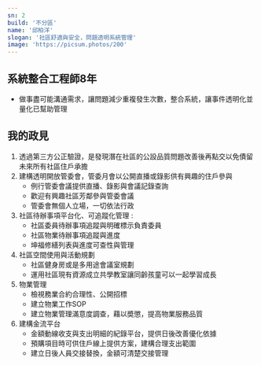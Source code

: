 ```yaml
---
sn: 2
build: '不分區'
name: '邱柏洋'
slogan: '社區舒適與安全，問題透明系統管理'
image: 'https://picsum.photos/200'
---
```

## 系統整合工程師8年
- 做事盡可能溝通需求，讓問題減少重複發生次數，整合系統，讓事件透明化並量化已幫助管理

## 我的政見
1. 透過第三方公正驗證，是發現潛在社區的公設品質問題改善後再點交以免債留未來所有社區住戶承擔
2. 建構透明開放管委會，管委月會以公開直播或錄影供有興趣的住戶參與   
   - 例行管委會議提供直播、錄影與會議記錄查詢
   - 歡迎有興趣社區芳鄰參與管委會議
   - 管委會無個人立場，一切依法行政
3. 社區待辦事項平台化、可追蹤化管理 :
   - 社區委員待辦事項追蹤與明確標示負責委員
   - 社區物業待辦事項追蹤與進度
   - 坤福修繕列表與進度可查性與管理
4. 社區空間使用與活動規劃
   - 社區健身房或是多用途會議室規劃
   - 運用社區現有資源成立共學教室讓同齡孩童可以一起學習成長
5. 物業管理
   - 檢視務業合約合理性、公開招標
   - 建立物業工作SOP
   - 建立物業管理滿意度調查，藉以奬懲，提高物業服務品質
6. 建構金流平台
   - 金額動線收支與支出明細的紀錄平台，提供日後改善優化依據
   - 預購項目時可供住戶線上提供方案，建構合理支出範圍
   - 建立日後人員交接替換，金額可清楚交接管理